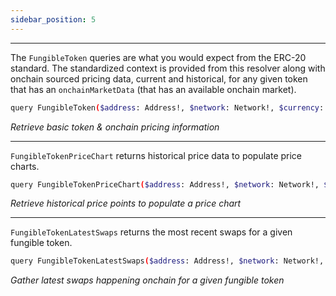 ```yaml
---
sidebar_position: 5
---
```


---

The `FungibleToken` queries are what you would expect from the ERC-20 standard. The standardized context is provided from this resolver along with onchain sourced pricing data, current and historical, for any given token that has an `onchainMarketData` (that has an available onchain market).



```sh
query FungibleToken($address: Address!, $network: Network!, $currency: Currency)
```

*Retrieve basic token & onchain pricing information*

---


 `FungibleTokenPriceChart` returns historical price data to populate price charts.


```sh
query FungibleTokenPriceChart($address: Address!, $network: Network!, $currency: Currency!, $timeFrame: TimeFrame!)
```

*Retrieve historical price points to populate a price chart*

---

 `FungibleTokenLatestSwaps` returns the most recent swaps for a given fungible token.


```sh
query FungibleTokenLatestSwaps($address: Address!, $network: Network!, $currency: Currency!, $first: Int)
```
*Gather latest swaps happening onchain for a given fungible token*
